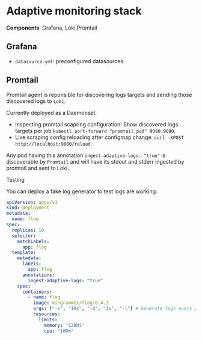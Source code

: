 # Adaptive monitoring stack

**Components**: Grafana, Loki,Promtail

## Grafana

- `datasource.yml`: preconfigured datasources

## Promtail

Promtail agent is reponsible for discovering logs targets and sending those discovered logs to `Loki`.

Currently deployed as a Daemonset.

- Inspecting promtail scapring configuration: Show discovered logs targets per job `kubectl port-forward "promtail_pod" 9080:9080`.
- Live scraping config reloading after configmap change: `curl -XPOST http://localhost:9080/reload`.

Any pod having this annotation `ingest-adaptive-logs: "true"` is discoverable by `Promtail` and will have its stdout and stderr ingested by promtail and sent to Loki.

Testing

You can deploy a fake log generator to test logs are working:

```yml
apiVersion: apps/v1
kind: Deployment
metadata:
  name: flog
spec:
  replicas: 10
  selector:
    matchLabels:
      app: flog
  template:
    metadata:
      labels:
        app: flog
      annotations:
        ingest-adaptive-logs: "true"
    spec:
      containers:
        - name: flog
          image: mingrammer/flog:0.4.3
          args: ["-s", "10s", "-d", "1s", "-l"] # Generate logs every 20s in JSON format
          resources:
            limits:
              memory: "128Mi"
              cpu: "100m"
```
